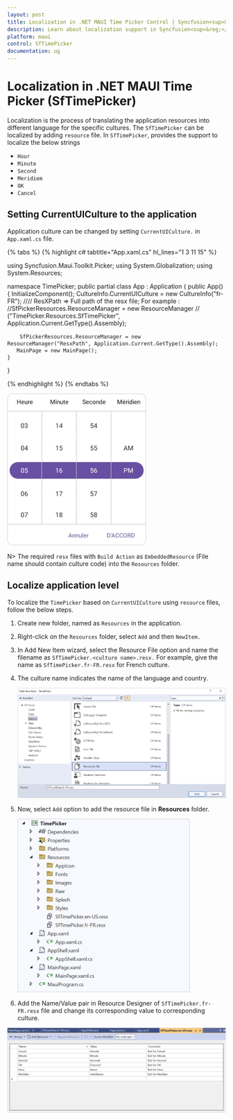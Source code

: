 ```yaml
---
layout: post
title: Localization in .NET MAUI Time Picker Control | Syncfusion<sup>&reg;</sup>
description: Learn about localization support in Syncfusion<sup>&reg;</sup> .NET MAUI Time Picker (SfTimePicker) control.
platform: maui
control: SfTimePicker
documentation: ug
---
```


# Localization in .NET MAUI Time Picker (SfTimePicker)

Localization is the process of translating the application resources into different language for the specific cultures. The `SfTimePicker` can be localized by adding `resource` file. In `SfTimePicker`, provides the support to localize the below strings

   * `Hour`
   * `Minute`
   * `Second`
   * `Meridiem`
   * `OK`
   * `Cancel`

## Setting CurrentUICulture to the application

Application culture can be changed by setting `CurrentUICulture.` in `App.xaml.cs` file.

{% tabs %}
{% highlight c# tabtitle="App.xaml.cs" hl_lines="1 3 11 15" %}

using Syncfusion.Maui.Toolkit.Picker;
using System.Globalization;
using System.Resources;

namespace TimePicker;
public partial class App : Application
{
	public App()
	{
		InitializeComponent();
		CultureInfo.CurrentUICulture = new CultureInfo("fr-FR");
      //// ResXPath => Full path of the resx file; For example : //SfPickerResources.ResourceManager = new ResourceManager
      // ("TimePicker.Resources.SfTimePicker", Application.Current.GetType().Assembly);

		SfPickerResources.ResourceManager = new ResourceManager("ResxPath", Application.Current.GetType().Assembly);
	   MainPage = new MainPage();
	}
}

{% endhighlight %}
{% endtabs %}

   ![Time picker localization in .NET MAUI Date Picker.](images/localization/maui-time-picker-localization.png)

N>
The required `resx` files with `Build Action` as `EmbeddedResource` (File name should contain culture code) into the `Resources` folder.

## Localize application level

To localize the `TimePicker` based on `CurrentUICulture` using `resource` files, follow the below steps.

   1. Create new folder, named as `Resources` in the application.

   2. Right-click on the `Resources` folder, select `Add` and then `NewItem.`

   3. In Add New Item wizard, select the Resource File option and name the filename as `SfTimePicker.<culture name>.resx.` For example, give the name as `SfTimePicker.fr-FR.resx` for French culture.

   4. The culture name indicates the name of the language and country.

      ![shows-the-name-of-resource-file-to-be-added-for-maui-time-picker](images/localization/shows-the-name-of-resource-file-to-be-added-for-maui-time-picker.png)

   5. Now, select `Add` option to add the resource file in **Resources** folder.

      ![shows-the-added-resource-file-for-french-language-in-maui-time-picker](images/localization/shows-the-added-resource-file-for-french-language-in-maui-time-picker.png)

   6. Add the Name/Value pair in Resource Designer of `SfTimePicker.fr-FR.resx` file and change its corresponding value to corresponding culture.

   ![shows-the-added-resource-file-name-value-pair-in-the-resource-designer-in-maui-time-picker](images/localization/shows-the-added-resource-file-name-value-pair-in-the-resource-designer-in-maui-time-picker.png)